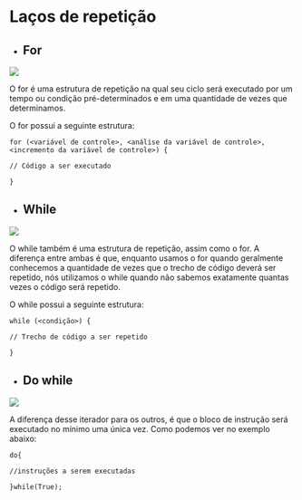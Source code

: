 # Laços de repetição

- ## For

<img src="https://lh6.googleusercontent.com/proxy/BFlfiJMqY3Ednno03jITtphUuRzTfqxZFbXyaOzBPYgVyyQeo-OKBAu21Y6uM3t10Y-CdUDrwrYjO1hOd01xE8v7rOv576Zra1YRkfS6v6TWwuIAPli43yWXHG-MYAOgRtq-2w=s0-d">

O for é uma estrutura de repetição na qual seu ciclo será executado por um tempo ou condição pré-determinados e em uma quantidade de vezes que determinamos.

O for possui a seguinte estrutura:

```
for (<variável de controle>, <análise da variável de controle>, <incremento da variável de controle>) {

// Código a ser executado

}
```

- ## While

<img src="https://upload.wikimedia.org/wikipedia/commons/thumb/4/43/While-loop-diagram.svg/440px-While-loop-diagram.svg.png">

O while também é uma estrutura de repetição, assim como o for. A diferença entre ambas é que, enquanto usamos o for quando geralmente conhecemos a quantidade de vezes que o trecho de código deverá ser repetido, nós utilizamos o while quando não sabemos exatamente quantas vezes o código será repetido.

O while possui a seguinte estrutura:
```
while (<condição>) {

// Trecho de código a ser repetido

}
```
 
- ## Do while

<img src="https://i0.wp.com/codeforwin.org/wp-content/uploads/2017/09/do-while-loop-flowchart.png?resize=381%2C368&ssl=1">

A diferença desse iterador para os outros, é que o bloco de instrução será executado no mínimo uma única vez. Como podemos ver no exemplo abaixo:

```
do{

//instruções a serem executadas

}while(True);
```
